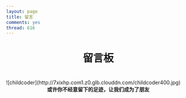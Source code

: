 ```yaml
---
layout: page
title: 留言
comments: yes
thread: 616
---
```

<div style="text-align:center;">
<h1>留言板<h1>
</div>
![childcoder](http://7xixhp.com1.z0.glb.clouddn.com/childcoder400.jpg)
<div style="text-align:center;">
<b>或许你不经意留下的足迹，让我们成为了朋友</b>
</div>
